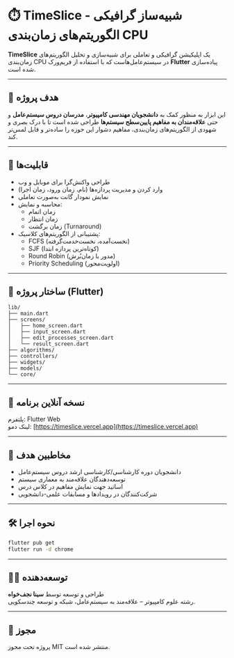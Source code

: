 
# ⏱️ TimeSlice - شبیه‌ساز گرافیکی الگوریتم‌های زمان‌بندی CPU

**TimeSlice** یک اپلیکیشن گرافیکی و تعاملی برای شبیه‌سازی و تحلیل الگوریتم‌های زمان‌بندی CPU در سیستم‌عامل‌هاست که با استفاده از فریم‌ورک **Flutter** پیاده‌سازی شده است.

---

## 🎯 هدف پروژه

این ابزار به منظور کمک به **دانشجویان مهندسی کامپیوتر**، **مدرسان دروس سیستم‌عامل** و حتی **علاقه‌مندان به مفاهیم پایین‌سطح سیستم‌ها** طراحی شده است تا با درک بصری و شهودی از الگوریتم‌های زمان‌بندی، مفاهیم دشوار این حوزه را ساده‌تر و قابل لمس‌تر کند.

---

## 📌 قابلیت‌ها

- طراحی واکنش‌گرا برای موبایل و وب
- وارد کردن و مدیریت پردازه‌ها (نام، زمان ورود، زمان اجرا)
- نمایش نمودار گانت به‌صورت تعاملی
- محاسبه و نمایش:
  - زمان اتمام
  - زمان انتظار
  - زمان برگشت (Turnaround)
- پشتیبانی از الگوریتم‌های کلاسیک:
  - FCFS (نخست‌آمده، نخست‌خدمت‌گرفته)
  - SJF (کوتاه‌ترین پردازه ابتدا)
  - Round Robin (مدور با زمان‌بُرش)
  - Priority Scheduling (اولویت‌محور)

---

## 📂 ساختار پروژه (Flutter)

```
lib/
├── main.dart
├── screens/
│   ├── home_screen.dart
│   ├── input_screen.dart
│   ├── edit_processes_screen.dart
│   └── result_screen.dart
├── algorithms/
├── controllers/
├── widgets/
├── models/
└── core/
```

---

## 🔗 نسخه آنلاین برنامه

پلتفرم: Flutter Web  
لینک دمو: [https://timeslice.vercel.app](https://timeslice.vercel.app)

---

## 🧠 مخاطبین هدف

- دانشجویان دوره کارشناسی/کارشناسی ارشد دروس سیستم‌عامل
- توسعه‌دهندگان علاقه‌مند به معماری سیستم
- اساتید جهت نمایش مفاهیم در کلاس درس
- شرکت‌کنندگان در رویدادها و مسابقات علمی-دانشجویی

---

## 🛠️ نحوه اجرا

```bash
flutter pub get
flutter run -d chrome
```

---

## 👨‍💻 توسعه‌دهنده

طراحی و توسعه توسط **سینا نجف‌خواه**  
رشته علوم کامپیوتر – علاقه‌مند به سیستم‌عامل، شبکه و توسعه چندسکویی.

---

## 📜 مجوز

پروژه تحت مجوز MIT منتشر شده است.
